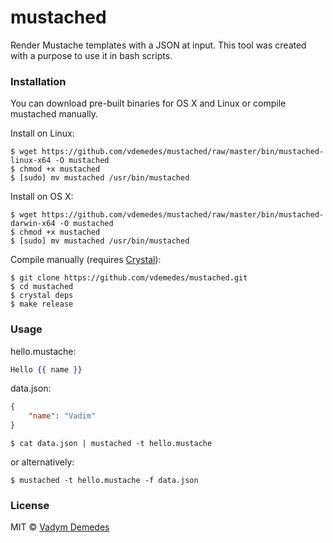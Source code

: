 # mustached

Render Mustache templates with a JSON at input.
This tool was created with a purpose to use it in bash scripts.


### Installation

You can download pre-built binaries for OS X and Linux or compile mustached manually.

Install on Linux:

```
$ wget https://github.com/vdemedes/mustached/raw/master/bin/mustached-linux-x64 -O mustached
$ chmod +x mustached
$ [sudo] mv mustached /usr/bin/mustached
```

Install on OS X:

```
$ wget https://github.com/vdemedes/mustached/raw/master/bin/mustached-darwin-x64 -O mustached
$ chmod +x mustached
$ [sudo] mv mustached /usr/bin/mustached
```

Compile manually (requires [Crystal](http://crystal-lang.org/)):

```
$ git clone https://github.com/vdemedes/mustached.git
$ cd mustached
$ crystal deps
$ make release
```


### Usage

hello.mustache:

```mustache
Hello {{ name }}
```

data.json:

```json
{
	"name": "Vadim"
}
```

```
$ cat data.json | mustached -t hello.mustache
```

or alternatively:

```
$ mustached -t hello.mustache -f data.json
```


### License

MIT © [Vadym Demedes](http://vadimdemedes.com)
